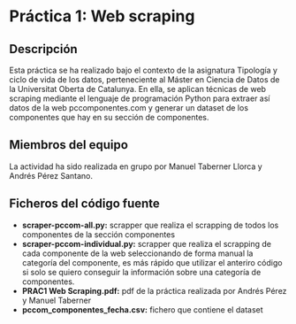 # Práctica 1: Web scraping

## Descripción
Esta práctica se ha realizado bajo el contexto de la asignatura Tipología y ciclo de vida de los datos, perteneciente al Máster en Ciencia de Datos de la Universitat Oberta de Catalunya. En ella, se aplican técnicas de web scraping mediante el lenguaje de programación Python para extraer así datos de la web pccomponentes.com y generar un dataset de los componentes que hay en su sección de componentes.

## Miembros del equipo
La actividad ha sido realizada en grupo por Manuel Taberner Llorca y Andrés Pérez Santano.

## Ficheros del código fuente
* **scraper-pccom-all.py:** scrapper que realiza el scrapping de todos los componentes de la sección componentes
* **scraper-pccom-individual.py:** scrapper que realiza el scrapping de cada componente de la web seleccionando de forma manual la categoría del componente, es más rápido que utilizar el anteriro código si solo se quiero conseguir la información sobre una categoría de componentes.
* **PRAC1 Web Scraping.pdf:** pdf de la práctica realizada por Andrés Pérez y Manuel Taberner
* **pccom_componentes_fecha.csv:** fichero que contiene el dataset

